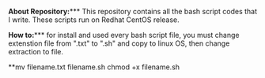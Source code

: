 **About Repository:*****
This repository contains all the bash script codes that I write.
These scripts run on Redhat CentOS release.

**How to:*****
for install and used every bash script file, you must change extenstion file from ".txt" to ".sh" and copy to linux OS,
then change extraction to file.

**mv filename.txt filename.sh
chmod +x filename.sh


